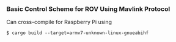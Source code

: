 ### Basic Control Scheme for ROV Using Mavlink Protocol

Can cross-compile for Raspberry Pi using
```
$ cargo build --target=armv7-unknown-linux-gnueabihf
```
